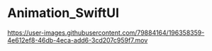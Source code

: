 # Animation_SwiftUI

https://user-images.githubusercontent.com/79884164/196358359-4e612ef8-46db-4eca-add6-3cd207c959f7.mov

